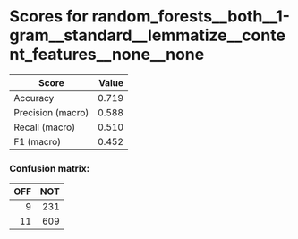# Scores for random_forests__both__1-gram__standard__lemmatize__content_features__none__none
|      Score      |Value|
|-----------------|----:|
|Accuracy         |0.719|
|Precision (macro)|0.588|
|Recall (macro)   |0.510|
|F1 (macro)       |0.452|

### Confusion matrix:
|OFF|NOT|
|--:|--:|
|  9|231|
| 11|609|
